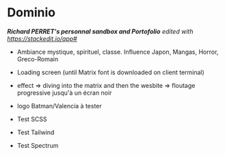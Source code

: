 # Dominio
***Richard PERRET's personnal sandbox and Portofolio***
*edited with https://stackedit.io/app#*

 - Ambiance mystique, spirituel, classe. Influence Japon, Mangas, Horror, Greco-Romain

 - Loading screen (until Matrix font is downloaded on client terminal)

 - effect 
    => diving into the matrix and then the wesbite
    => floutage progressive jusqu'à un écran noir

 - logo Batman/Valencia à tester

 - Test SCSS

 - Test Tailwind 

 - Test Spectrum 